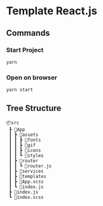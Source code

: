 # Template React.js
## Commands
### Start Project
```bash
yarn
```
### Open on browser
```bash
yarn start
```
## Tree Structure
```
📦src
 ┣ 📂App
 ┃ ┣ 📂assets
 ┃ ┃ ┣ 📂fonts
 ┃ ┃ ┣ 📂gif
 ┃ ┃ ┣ 📂icons
 ┃ ┃ ┗ 📂styles
 ┃ ┣ 📂router
 ┃ ┃ ┗ 📜router.js
 ┃ ┣ 📂services
 ┃ ┣ 📂templates
 ┃ ┣ 📜App.scss
 ┃ ┗ 📜index.js
 ┣ 📜index.js
 ┗ 📜index.scss
 ```